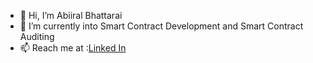 - 👋 Hi, I’m Abiiral Bhattarai 
- 🌱 I’m currently into Smart Contract Development and Smart Contract Auditing
- 📫 Reach me at :[Linked In](https://www.linkedin.com/in/abiiralbhattarai/)

<!---
abiiralbhattarai/abiiralbhattarai is a ✨ special ✨ repository because its `README.md` (this file) appears on your GitHub profile.
You can click the Preview link to take a look at your changes.
--->
